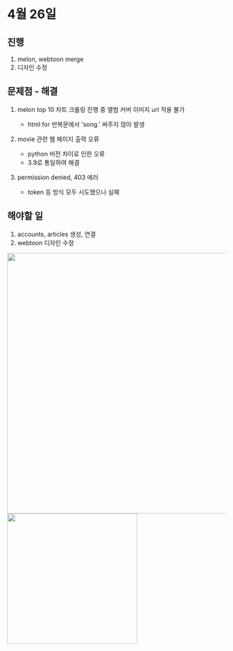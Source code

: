 # 4월 26일

## 진행
1. melon, webtoon merge
2. 디자인 수정

## 문제점 - 해결
1. melon top 10 차트 크롤링 진행 중 앨범 커버 이미지 url 적용 불가
    - html for 반복문에서 'song.' 써주지 않아 발생

2. movie 관련 웹 페이지 출력 오류
    - python 버전 차이로 인한 오류
    - 3.9로 통일하여 해결

3. permission denied, 403 에러
    - token 등 방식 모두 시도했으나 실패

## 해야할 일    
1. accounts, articles 생성, 연결
2. webtoon 디자인 수정

<img src="../img/230426_1.png" width=600px>
<img src="../img/230426_2.png" width=300px>